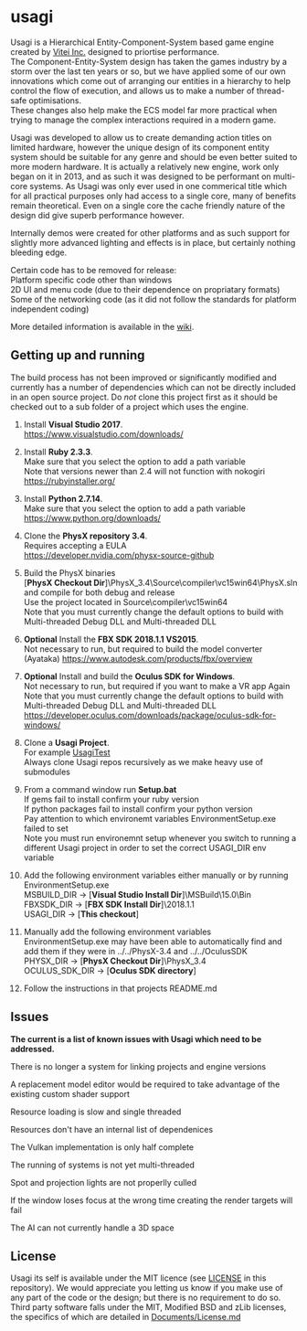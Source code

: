 usagi
=====

Usagi is a Hierarchical Entity-Component-System based game engine created by [Vitei Inc.](http://www.vitei.com/) designed to priortise performance.  
The Component-Entity-System design has taken the games industry by a storm over the last ten years or so, but we have applied some of our own innovations which come out of arranging our entities in a hierarchy to help control the flow of execution, and allows us to make a number of thread-safe optimisations.  
These changes also help make the ECS model far more practical when trying to manage the complex interactions required in a modern game.  

Usagi was developed to allow us to create demanding action titles on limited hardware, however the unique design of its component entity system should be suitable for any genre and should be even better suited to more modern hardware. It is actually a relatively new engine, work only began on it in 2013, and as such it was designed to be performant on multi-core systems. As Usagi was only ever used in one commerical title which for all practical purposes only had access to a single core, many of benefits remain theoretical. Even on a single core the cache friendly nature of the design did give superb performance however.  

 Internally demos were created for other platforms and as such support for slightly more advanced lighting and effects is in place, but certainly nothing bleeding edge.  


 Certain code has to be removed for release:   
 Platform specific code other than windows  
 2D UI and menu code (due to their dependence on propriatary formats)   
 Some of the networking code (as it did not follow the standards for platform independent coding)  
 
 More detailed information is available in the [wiki](https://github.com/vitei/Usagi/wiki).  

Getting up and running
----------------------

The build process has not been improved or significantly modified and currently has a number of dependencies which can not be directly included in an open source project.  Do *not* clone this project first as it should be checked out to a sub folder of a project which uses the engine.

1. Install **Visual Studio 2017**.  
   https://www.visualstudio.com/downloads/

1. Install **Ruby 2.3.3**.  
   Make sure that you select the option to add a path variable  
   Note that versions newer than 2.4 will not function with nokogiri  
   https://rubyinstaller.org/

1. Install **Python 2.7.14**.  
   Make sure that you select the option to add a path variable  
   https://www.python.org/downloads/

1. Clone the **PhysX repository 3.4**.  
   Requires accepting a EULA  
   https://developer.nvidia.com/physx-source-github  

1. Build the PhysX binaries  
   [**PhysX Checkout Dir**]\PhysX_3.4\Source\compiler\vc15win64\PhysX.sln and compile for both debug and release  
   Use the project located in Source\compiler\vc15win64  
   Note that you must currently change the default options to build with Multi-threaded Debug DLL and Multi-threaded DLL

1. **Optional** Install the **FBX SDK 2018.1.1 VS2015**.  
   Not necessary to run, but required to build the model converter (Ayataka)
   https://www.autodesk.com/products/fbx/overview

1. **Optional** Install and build the **Oculus SDK for Windows**.  
   Not necessary to run, but required if you want to make a VR app
   Again Note that you must currently change the default options to build with Multi-threaded Debug DLL and Multi-threaded DLL
   https://developer.oculus.com/downloads/package/oculus-sdk-for-windows/

1. Clone a **Usagi Project**.  
   For example [UsagiTest](https://github.com/vitei/UsagiTest)  
   Always clone Usagi repos recursively as we make heavy use of submodules

1. From a command window run **Setup.bat**  
   If gems fail to install confirm your ruby version  
   If python packages fail to install confirm your python version  
   Pay attention to which environemt variables EnvironmentSetup.exe failed to set  
   Note you must run environemnt setup whenever you switch to running a different Usagi project in order to set the correct USAGI_DIR env variable  

1. Add the following environment variables either manually or by running EnvironmentSetup.exe  
   MSBUILD_DIR -> [**Visual Studio Install Dir**]\MSBuild\15.0\Bin  
   FBXSDK_DIR -> [**FBX SDK Install Dir**]\2018.1.1  
   USAGI_DIR -> [**This checkout**]  

1. Manually add the following environment variables  
   EnvironmentSetup.exe may have been able to automatically find and add them if they were in ../../PhysX-3.4 and ../../OculusSDK  
   PHYSX_DIR -> [**PhysX Checkout Dir**]\PhysX_3.4  
   OCULUS_SDK_DIR -> [**Oculus SDK directory**]  

1. Follow the instructions in that projects README.md  

Issues
----------------------

**The current is a list of known issues with Usagi which need to be addressed.**

There is no longer a system for linking projects and engine versions

A replacement model editor would be required to take advantage of the existing custom shader support

Resource loading is slow and single threaded

Resources don't have an internal list of dependenices

The Vulkan implementation is only half complete

The running of systems is not yet multi-threaded

Spot and projection lights are not properlly culled

If the window loses focus at the wrong time creating the render targets will fail

The AI can not currently handle a 3D space


License
----------------------

Usagi its self is available under the MIT licence (see [LICENSE](LICENSE) in this repository). We would appreciate you letting us know if you make use of any part of the code or the design; but there is no requirement to do so.  
Third party software falls under the MIT, Modified BSD and zLib licenses, the specifics of which are detailed in [Documents/License.md](Documents/License.md)
